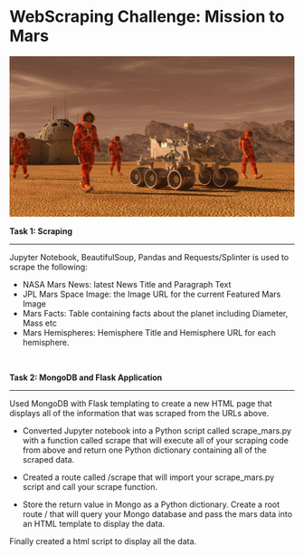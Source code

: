 # **WebScraping Challenge: Mission to Mars**

![](Missions_to_Mars/images/mission_to_mars.png)

**Task 1: Scraping** 
<hr>

Jupyter Notebook, BeautifulSoup, Pandas and Requests/Splinter is used to scrape the following:

* NASA Mars News: latest News Title and Paragraph Text
* JPL Mars Space Image: the Image URL for the current Featured Mars Image
* Mars Facts: Table containing facts about the planet including Diameter, Mass etc
* Mars Hemispheres: Hemisphere Title and Hemisphere URL for each hemisphere.
<br>

**Task 2: MongoDB and Flask Application** 
<hr>

Used MongoDB with Flask templating to create a new HTML page that displays all of the information that was scraped from the URLs above.

* Converted Jupyter notebook into a Python script called scrape_mars.py with a function called scrape that will execute all of your scraping code from above and return one Python dictionary containing all of the scraped data.

* Created a route called /scrape that will import your scrape_mars.py script and call your scrape function.

* Store the return value in Mongo as a Python dictionary.
Create a root route / that will query your Mongo database and pass the mars data into an HTML template to display the data.

Finally created a html script to display all the data.



